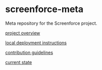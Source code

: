 # screenforce-meta
Meta repository for the Screenforce project. 

[project overview](https://github.com/revaturelabs/screenforce-meta/wiki)

[local deployment instructions](https://github.com/revaturelabs/screenforce-meta/wiki/Configuring-for-Local-Deployment)

[contribution guidelines](https://github.com/revaturelabs/screenforce-meta/wiki/Contribution-Guidelines)

[current state](https://github.com/revaturelabs/screenforce-meta/wiki/Current-State)


